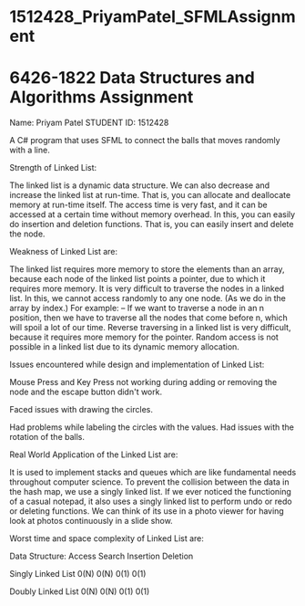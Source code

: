 # 1512428_PriyamPatel_SFMLAssignment

# 6426-1822 Data Structures and Algorithms Assignment


Name: Priyam Patel
STUDENT ID: 1512428


A C# program that uses SFML to connect the balls that moves randomly with a line.


Strength of Linked List:


The linked list is a dynamic data structure.
We can also decrease and increase the linked list at run-time. That is, you can allocate and deallocate memory at run-time itself.
The access time is very fast, and it can be accessed at a certain time without memory overhead.
In this, you can easily do insertion and deletion functions. 
That is, you can easily insert and delete the node.


Weakness of  Linked List are:


The linked list requires more memory to store the elements than an array, because each node of the linked list points a pointer, due to which it requires more memory.
It is very difficult to traverse the nodes in a linked list. In this, we cannot access randomly to any one node. (As we do in the array by index.) For example: – If we want to traverse a node in an n position, then we have to traverse all the nodes that come before n, which will spoil a lot of our time.
Reverse traversing in a linked list is very difficult, because it requires more memory for the pointer.
Random access is not possible in a linked list due to its dynamic memory allocation.



Issues encountered while design and implementation of Linked List:


Mouse Press and Key Press not working during adding or removing the node and the escape button didn't work.

Faced issues with drawing the circles.

Had problems while labeling the circles with the values.
Had issues with the rotation of the  balls.




Real World Application of the Linked List are:


It is used to implement stacks and queues which are like fundamental needs throughout computer science.
To prevent the collision between the data in the hash map, we use a singly linked list.
If we ever noticed the functioning of a casual notepad, it also uses a singly linked list to perform undo or redo or deleting functions.
We can think of its use in a photo viewer for having look at photos continuously in a slide show.




Worst time and space complexity of Linked List are:


Data Structure:	Access	Search	Insertion	Deletion

Singly Linked
 List			        0(N)		0(N)		0(1)		 0(1)

Doubly Linked 
List			        0(N)		0(N)		0(1)		 0(1)



